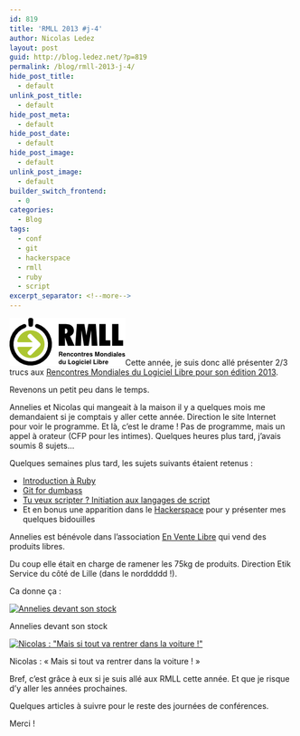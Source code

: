 ```yaml
---
id: 819
title: 'RMLL 2013 #j-4'
author: Nicolas Ledez
layout: post
guid: http://blog.ledez.net/?p=819
permalink: /blog/rmll-2013-j-4/
hide_post_title:
  - default
unlink_post_title:
  - default
hide_post_meta:
  - default
hide_post_date:
  - default
hide_post_image:
  - default
unlink_post_image:
  - default
builder_switch_frontend:
  - 0
categories:
  - Blog
tags:
  - conf
  - git
  - hackerspace
  - rmll
  - ruby
  - script
excerpt_separator: <!--more-->
---
```

[<img class="size-full wp-image-828 alignleft" alt="RMLL 2013" src="/images/2013/07/rmllfr.png" width="205" height="84" />][1]Cette année, je suis donc allé présenter 2/3 trucs aux [Rencontres Mondiales du Logiciel Libre pour son édition 2013][2].

Revenons un petit peu dans le temps.

<!--more-->

Annelies et Nicolas qui mangeait à la maison il y a quelques mois me demandaient si je comptais y aller cette année. Direction le site Internet pour voir le programme. Et là, c&rsquo;est le drame ! Pas de programme, mais un appel à orateur (CFP pour les intimes). Quelques heures plus tard, j&rsquo;avais soumis 8 sujets&#8230;

Quelques semaines plus tard, les sujets suivants étaient retenus :

  * <span style="line-height: 13px;"><a title="Introduction à Ruby" href="http://schedule2013.rmll.info/programme/technical/developpement-logiciel/article/introduction-a-ruby?lang=fr">Introduction à Ruby</a><br /> </span>
  * [Git for dumbass][3]
  * [Tu veux scripter ? Initiation aux langages de script][4]
  * Et en bonus une apparition dans le [Hackerspace][5] pour y présenter mes quelques bidouilles

Annelies est bénévole dans l&rsquo;association [En Vente Libre][6] qui vend des produits libres.

Du coup elle était en charge de ramener les 75kg de produits. Direction Etik Service du côté de Lille (dans le norddddd !).

Ca donne ça :

<div id="attachment_822" style="width: 630px" class="wp-caption alignnone">
  <a href="http://blog.ledez.net/wp-content/uploads/2013/07/2013-07-05-10.20.23.jpg"><img class=" wp-image-822 " title="Annelies devant son stock" alt="Annelies devant son stock" src="/images/2013/07/2013-07-05-10.20.23-1024x768.jpg" width="620" height="465" srcset="http://blog.ledez.net/wp-content/uploads/2013/07/2013-07-05-10.20.23-300x225.jpg 300w, http://blog.ledez.net/wp-content/uploads/2013/07/2013-07-05-10.20.23-1024x768.jpg 1024w" sizes="(max-width: 620px) 100vw, 620px" /></a>
  
  <p class="wp-caption-text">
    Annelies devant son stock
  </p>
</div>

<div id="attachment_821" style="width: 630px" class="wp-caption alignnone">
  <a href="http://blog.ledez.net/wp-content/uploads/2013/07/2013-07-05-10.20.49.jpg"><img class=" wp-image-821" title="Nicolas : &quot;Mais si tout va rentrer dans la voiture !&quot;" alt="Nicolas : &quot;Mais si tout va rentrer dans la voiture !&quot;" src="/images/2013/07/2013-07-05-10.20.49-1024x768.jpg" width="620" height="465" srcset="http://blog.ledez.net/wp-content/uploads/2013/07/2013-07-05-10.20.49-300x225.jpg 300w, http://blog.ledez.net/wp-content/uploads/2013/07/2013-07-05-10.20.49-1024x768.jpg 1024w" sizes="(max-width: 620px) 100vw, 620px" /></a>
  
  <p class="wp-caption-text">
    Nicolas : &laquo;&nbsp;Mais si tout va rentrer dans la voiture !&nbsp;&raquo;
  </p>
</div>

Bref, c&rsquo;est grâce à eux si je suis allé aux RMLL cette année. Et que je risque d&rsquo;y aller les années prochaines.

Quelques articles à suivre pour le reste des journées de conférences.

Merci !

 [1]: http://2013.rmll.info/fr/
 [2]: http://2013.rmll.info/fr/ "Site des rmll2013"
 [3]: http://schedule2013.rmll.info/programme/technical/developpement-logiciel/article/git-for-dumbass?lang=fr "Git for dumbass"
 [4]: http://schedule2013.rmll.info/programme/session-speciale-grand-public/article/tu-veux-scripter?lang=fr "Tu veux scripter ? Initiation aux langages de script"
 [5]: http://schedule2013.rmll.info/programme/technical/materiel-libre/article/hackerspace?lang=fr "Hackerspace"
 [6]: http://enventelibre.org/ "Le site d'En Vente Libre"
